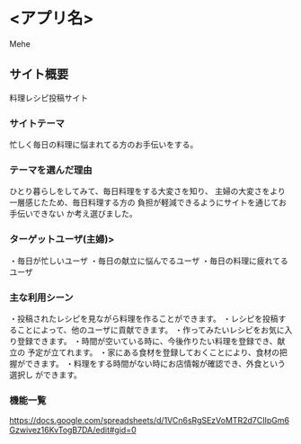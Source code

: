 # <アプリ名>
Mehe

## サイト概要
料理レシピ投稿サイト


### サイトテーマ
忙しく毎日の料理に悩まれてる方のお手伝いをする。

### テーマを選んだ理由
ひとり暮らしをしてみて、毎日料理をする大変さを知り、
主婦の大変さをより一層感じたため、毎日料理する方の
負担が軽減できるようにサイトを通じてお手伝いできない
か考え選びました。


### ターゲットユーザ(主婦)>
・毎日が忙しいユーザ
・毎日の献立に悩んでるユーザ
・毎日の料理に疲れてるユーザ

### 主な利用シーン
・投稿されたレシピを見ながら料理を作ることができます。
・レシピを投稿することによって、他のユーザに貢献できます。
・作ってみたいレシピをお気に入り登録できます。
・時間が空いている時に、今後作りたい料理を登録でき、献立の
  予定が立てれます。
・家にある食材を登録しておくことにより、食材の把握ができます。
・料理をする時間がない時にお店情報が確認でき、外食という選択し
  ができます。



### 機能一覧
https://docs.google.com/spreadsheets/d/1VCn6sRgSEzVoMTR2d7CIIpGm6Gzwivez16KvTogB7DA/edit#gid=0


